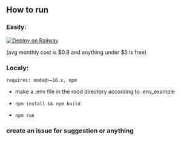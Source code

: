 ## How to run

### Easily:

[![Deploy on Railway](https://railway.app/button.svg)](https://railway.app/template/oo3vOS?referralCode=cM3gMo)

(avg monthly cost is $0.8 and anything under $5 is free)

### Localy:

`requires: node@>=16.x, npm`

+ make a .env file in the rood directory according to .env_example

+ `npm install && npm build`

+ `npm run`

### create an issue for suggestion or anything
